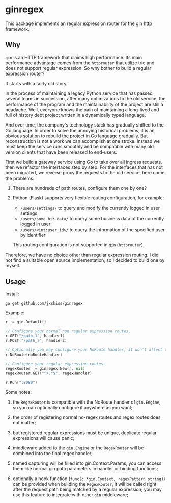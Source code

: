 # ginregex

This package implements an regular expression router for the gin http framework.

## Why

`gin` is an HTTP framework that claims high performance. Its main performance advantage comes from the `httprouter` that utilize trie and does not support regular expression. So why bother to build a regular expression router?

It starts with a fairly old story.

In the process of maintaining a legacy Python service that has passed several teams in succession, after many optimizations to the old service, the performance of the program and the maintainability of the project are still a headache. Well, everyone knows the pain of maintaining a long-lived and full of history debt project written in a dynamically typed language.

And over time, the company's technology stack has gradually shifted to the Go language. In order to solve the annoying historical problems, it is an obvious solution to rebuild the project in Go language gradually. But reconstruction is not a work we can accomplish at one stroke. Instead we must keep the service runs smoothly and be compatible with many old version clients that have been released to end-users.

First we build a gateway service using Go to take over all ingress requests, then we refactor the interfaces step by step. For the interfaces that has not been migrated, we reverse proxy the requests to the old service, here come the problems:

1. There are hundreds of path routes, configure them one by one?

2. Python (Flask) supports very flexible routing configuration, for example:

    - `/users/settings/` to query and modify the currently logged in user settings
    - `/users/some_biz_data/` to query some business data of the currently logged in user
    - `/users/<int:user_id>/` to query the information of the specified user by identifier

   This routing configuration is not supported in `gin` (`httprouter`).

Therefore, we have no choice other than regular expression routing. I did not find a suitable open source implementation, so I decided to build one by myself.

## Usage

Install:

`go get github.com/jxskiss/ginregex`

Example:

```go
r := gin.Default()

// Configure your normal non regular expression routes.
r.GET("/path_1", handler1)
r.POST("/path_2", handler2)

// Optionally you may configure your NoRoute handler, it won't affect the regex router.
r.NoRoute(noRouteHandler)

// Configure your regular expression routes.
regexRouter := ginregex.New(r, nil)
regexRouter.GET("^/.*$", regexHandler)

r.Run(":8080")
```

Some notes:

1. the `RegexRouter` is compatible with the NoRoute handler of `gin.Engine`, so you can optionally configure it anywhere as you want;

1. the order of registering normal no-regex routes and regex routes does not matter;

1. but registered regular expressions must be unique, duplicate regular expressions will cause panic;

1. middleware added to the `gin.Engine` or the `RegexRouter` will be combined into the final regex handler;

1. named capturing will be filled into gin.Context.Params, you can access them like normal gin path parameters in handler or binding functions;

1. optionally a hook function (`func(c *gin.Context, regexPattern string)`) can be provided when building the `RegexRouter`, it will be called right after the request path being matched by a regular expression; you may use this feature to integrate with other `gin` middleware;
